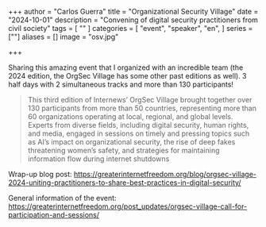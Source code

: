 +++
author = "Carlos Guerra"
title = "Organizational Security Village"
date = "2024-10-01"
description = "Convening of digital security practitioners from civil society"
tags = [
    ""
]
categories = [
    "event",
    "speaker",
    "en",
]
series = [""]
aliases = []
image = "osv.jpg"

+++

Sharing this amazing event that I organized with an incredible team (the 2024 edition, the OrgSec Village has some other past editions as well). 3 half days with 2 simultaneous tracks and more than 130 participants!

> This third edition of Internews’ OrgSec Village brought together over 130 participants from more than 50 countries, representing more than 60 organizations operating at local, regional, and global levels. Experts from diverse fields, including digital security, human rights, and media, engaged in sessions on timely and pressing topics such as AI’s impact on organizational security, the rise of deep fakes threatening women’s safety, and strategies for maintaining information flow during internet shutdowns

Wrap-up blog post: <https://greaterinternetfreedom.org/blog/orgsec-village-2024-uniting-practitioners-to-share-best-practices-in-digital-security/>

General information of the event: <https://greaterinternetfreedom.org/post_updates/orgsec-village-call-for-participation-and-sessions/>